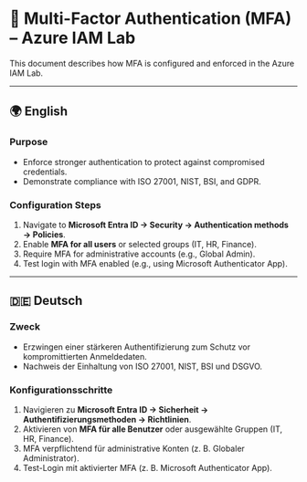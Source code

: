 
# 🔐 Multi-Factor Authentication (MFA) – Azure IAM Lab

This document describes how MFA is configured and enforced in the Azure IAM Lab.

---

## 🌍 English

### Purpose
- Enforce stronger authentication to protect against compromised credentials.  
- Demonstrate compliance with ISO 27001, NIST, BSI, and GDPR.  

### Configuration Steps
1. Navigate to **Microsoft Entra ID → Security → Authentication methods → Policies**.  
2. Enable **MFA for all users** or selected groups (IT, HR, Finance).  
3. Require MFA for administrative accounts (e.g., Global Admin).  
4. Test login with MFA enabled (e.g., using Microsoft Authenticator App).  

---

## 🇩🇪 Deutsch

### Zweck
- Erzwingen einer stärkeren Authentifizierung zum Schutz vor kompromittierten Anmeldedaten.  
- Nachweis der Einhaltung von ISO 27001, NIST, BSI und DSGVO.  

### Konfigurationsschritte
1. Navigieren zu **Microsoft Entra ID → Sicherheit → Authentifizierungsmethoden → Richtlinien**.  
2. Aktivieren von **MFA für alle Benutzer** oder ausgewählte Gruppen (IT, HR, Finance).  
3. MFA verpflichtend für administrative Konten (z. B. Globaler Administrator).  
4. Test-Login mit aktivierter MFA (z. B. Microsoft Authenticator App).  
